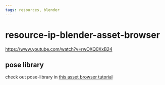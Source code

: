 ```yaml
---
tags: resources, blender
---
```


# resource-ip-blender-asset-browser


https://www.youtube.com/watch?v=rwOXQ0XxB24


## pose library

check out pose-library in [this asset browser tutorial](https://www.youtube.com/watch?v=51rTbKTNj6U)